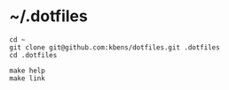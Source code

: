 # ~/.dotfiles

```
cd ~
git clone git@github.com:kbens/dotfiles.git .dotfiles
cd .dotfiles

make help
make link
```
